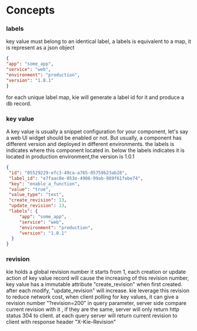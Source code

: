 # Concepts

### labels
key value must belong to an identical label,
a labels is equivalent to a map, it is represent as a json object
```json
{
"app": "some_app",
"service": "web",
"environment": "production",
"version": "1.0.1"
}
```
for each unique label map, kie will generate a label id for it and produce a db record.
### key value
A key value is usually a snippet configuration for your component, let's say a web UI widget should be enabled or not.
But usually, a component has different version and deployed in different environments.
the labels is indicates where this component located in. 
below the labels indicates it is located in production environment,the version is 1.0.1
```json
{
 "id": "05529229-efc3-49ca-a765-05759b23ab28",
 "label_id": "e7faac8e-053e-4906-99ab-989f61febe74",
 "key": "enable_a_function",
 "value": "true",
 "value_type": "text",
 "create_revision": 13,
 "update_revision": 13,
 "labels": {
     "app": "some_app",
     "service": "web",
     "environment": "production",
     "version": "1.0.1"
  }
}
```

### revision
kie holds a global revision number it starts from 1, 
each creation or update action of key value record will cause the increasing of this revision number,
key value has a immutable attribute "create_revision" when first created.
after each modify,  "update_revision" will increase.
kie leverage this revision to reduce network cost, 
when client polling for key values, it can give a revision number "?revision=200" in query parameter, 
server side compare current revision with it , if they are the same, server will only return http status 304 to client.
at each query server will return current revision to client with response header "X-Kie-Revision"
